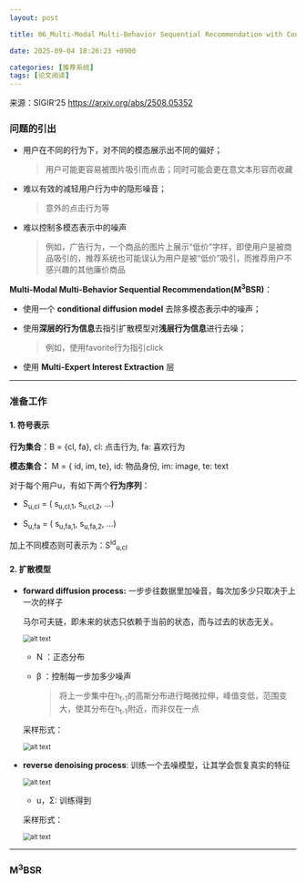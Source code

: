 ```yaml
---
layout: post

title: 06_Multi-Modal Multi-Behavior Sequential Recommendation with Conditional Diffusion-Based Feature Denoising

date: 2025-09-04 18:26:23 +0900

categories: [推荐系统]
tags: [论文阅读]
---
```


来源：SIGIR‘25  https://arxiv.org/abs/2508.05352

### 问题的引出

- 用户在不同的行为下，对不同的模态展示出不同的偏好；

  > 用户可能更容易被图片吸引而点击；同时可能会更在意文本形容而收藏

- 难以有效的减轻用户行为中的隐形噪音；

  > 意外的点击行为等

- 难以控制多模态表示中的噪声

  > 例如，广告行为，一个商品的图片上展示“低价”字样，即使用户是被商品吸引的，推荐系统也可能误认为用户是被“低价”吸引，而推荐用户不感兴趣的其他廉价商品

**Multi-Modal Multi-Behavior Sequential Recommendation(M<sup>3</sup>BSR)**：

- 使用一个 **conditional diffusion model** 去除多模态表示中的噪声；

- 使用**深层的行为信息**去指引扩散模型对**浅层行为信息**进行去噪；

  > 例如，使用favorite行为指引click

- 使用 **Multi-Expert Interest Extraction** 层

****

### 准备工作

#### 1. 符号表示

**行为集合**：B = {cl, fa}, cl: 点击行为, fa: 喜欢行为

**模态集合：** M = { id, im, te},  id: 物品身份, im: image, te: text

对于每个用户u，有如下两个**行为序列**：

- S<sub>u,cl</sub> = ( s<sub>u,cl,1</sub>, s<sub>u,cl,2</sub>, ...)

- S<sub>u,fa</sub> = ( s<sub>u,fa,1</sub>, s<sub>u,fa,2</sub>, ...)

加上不同模态则可表示为：S<sup>id</sup><sub>u,cl</sub>

#### 2. 扩散模型

- **forward diffusion process:** 一步步往数据里加噪音，每次加多少只取决于上一次的样子

  马尔可夫链，即未来的状态只依赖于当前的状态，而与过去的状态无关。

  <p>
      <img src="https://hhhi21g.github.io/assets/img/SR/ar06/a0.png" alt="alt text" style="zoom:80%;" />
  </p>

  - N ：正态分布

  - β ：控制每一步加多少噪声

    > 将上一步集中在h<sub>t-1</sub>的高斯分布进行略微拉伸，峰值变低，范围变大，使其分布在h<sub>t-1</sub>附近，而非仅在一点

  采样形式：

  <p>
      <img src="https://hhhi21g.github.io/assets/img/SR/ar06/a1.png" alt="alt text" style="zoom:80%;" />
  </p>

- **reverse denoising process**: 训练一个去噪模型，让其学会恢复真实的特征

  <p>
      <img src="https://hhhi21g.github.io/assets/img/SR/ar06/a2.png" alt="alt text" style="zoom:80%;" />
  </p>

  - u，Σ: 训练得到

  采样形式：	

  <p>
      <img src="https://hhhi21g.github.io/assets/img/SR/ar06/a3.png" alt="alt text" style="zoom:80%;" />
  </p>

****

### M<sup>3</sup>BSR

#### 